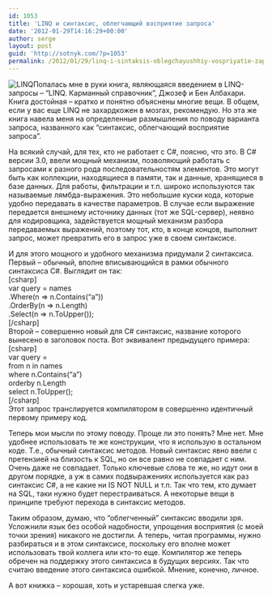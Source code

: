 ```yaml
---
id: 1053
title: 'LINQ и синтаксис, облегчающий восприятие запроса'
date: '2012-01-29T14:16:29+00:00'
author: serge
layout: post
guid: 'http://sotnyk.com/?p=1053'
permalink: /2012/01/29/linq-i-sintaksis-oblegchayushhiy-vospriyatie-zaprosa/
---
```


![](https://sotnyk.github.io/wp-content/uploads/2012/01/LINQ-300x117.jpg "LINQ")Попалась мне в руки книга, являющаяся введением в LINQ-запросы – “LINQ. Карманный справочник”, Джозеф и Бен Албахари. Книга достойная – кратко и понятно объяснены многие вещи. В общем, если у вас еще LINQ не захардкожен в мозгах, рекомендую. Но эта же книга навела меня на определенные размышления по поводу варианта запроса, названного как “синтаксис, облегчающий восприятие запроса”.

На всякий случай, для тех, кто не работает с C#, поясню, что это. В C# версии 3.0, ввели мощный механизм, позволяющий работать с запросами к разного рода последовательностям элементов. Это могут быть как коллекции, находящиеся в памяти, так и данные, хранящиеся в базе данных. Для работы, фильтрации и т.п. широко используются так называемые лямбда-выражения. Это небольшие куски кода, которые удобно передавать в качестве параметров. В случае если выражение передается внешнему источнику данных (тот же SQL-сервер), неявно для кодировщика, задействуется мощный механизм разбора передаваемых выражений, поэтому тот, кто, в конце концов, выполнит запрос, может превратить его в запрос уже в своем синтаксисе.  
  
И для этого мощного и удобного механизма придумали 2 синтаксиса. Первый – обычный, вполне вписывающийся в рамки обычного синтаксиса C#. Выглядит он так:  
\[csharp\]  
var query = names  
 .Where(n =&gt; n.Contains(“a”))  
 .OrderBy(n =&gt; n.Length)  
 .Select(n =&gt; n.ToUpper());  
\[/csharp\]  
Второй – совершенно новый для C# синтаксис, название которого вынесено в заголовок поста. Вот эквивалент предыдущего примера:  
\[csharp\]  
var query =  
 from n in names  
 where n.Contains(“a”)  
 orderby n.Length  
 select n.ToUpper();  
\[/csharp\]  
Этот запрос транслируется компилятором в совершенно идентичный первому примеру код.

Теперь мои мысли по этому поводу. Проще ли это понять? Мне нет. Мне удобнее использовать те же конструкции, что я использую в остальном коде. Т.е., обычный синтаксис методов. Новый синтаксис явно ввели с претензией на близость к SQL, но он все равно не совпадает с ним. Очень даже не совпадает. Только ключевые слова те же, но идут они в другом порядке, а уж в самих подвыражениях используется как раз синтаксис C#, а не какие ни IS NOT NULL и т.п. Так что тем, кто думает на SQL, таки нужно будет перестраиваться. А некоторые вещи в принципе требуют перехода в синтаксис методов.

Таким образом, думаю, что “облегченный” синтаксис вводили зря. Усложнили язык без особой надобности, упрощения восприятия (с моей точки зрения) никакого не достигли. А теперь, читая программы, нужно разбираться и в этом синтаксисе, поскольку его вполне может использовать твой коллега или кто-то еще. Компилятор же теперь обречен на поддержку этого синтаксиса в будущих версиях. Так что считаю введение этого синтаксиса ошибкой. Мнение, конечно, личное.

А вот книжка – хорошая, хоть и устаревшая слегка уже.
